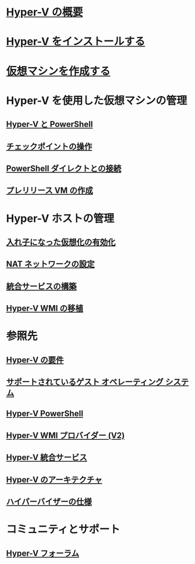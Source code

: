 # [Hyper-V の概要](./about/index.md)
# [Hyper-V をインストールする](quick-start/enable-hyper-v.md)
# [仮想マシンを作成する](quick-start/quick-create-virtual-machine.md)
# Hyper-V を使用した仮想マシンの管理
## [Hyper-V と PowerShell](quick-start/try-hyper-v-powershell.md)
## [チェックポイントの操作](user-guide/checkpoints.md)
## [PowerShell ダイレクトとの接続](user-guide/powershell-direct.md)
## [プレリリース VM の作成](user-guide/create-pre-release-vm.md) 
# Hyper-V ホストの管理
## [入れ子になった仮想化の有効化](user-guide/nested-virtualization.md)
## [NAT ネットワークの設定](user-guide/setup-nat-network.md)
## [統合サービスの構築](user-guide/make-integration-service.md)
## [Hyper-V WMI の移植](user-guide/refactor-wmiv1-to-wmiv2.md)
# 参照先
## [Hyper-V の要件](reference/hyper-v-requirements.md)
## [サポートされているゲスト オペレーティング システム](about/supported-guest-os.md)
## [Hyper-V PowerShell](https://technet.microsoft.com/library/hh848559.aspx)
## [Hyper-V WMI プロバイダー (V2)](https://msdn.microsoft.com/library/hh850319.aspx)
## [Hyper-V 統合サービス](reference/integration-services.md)
## [Hyper-V のアーキテクチャ](reference/hyper-v-architecture.md)
## [ハイパーバイザーの仕様](reference/tlfs.md)
# コミュニティとサポート
## [Hyper-V フォーラム](https://social.technet.microsoft.com/Forums/windowsserver/en-US/home?forum=winserverhyperv)

